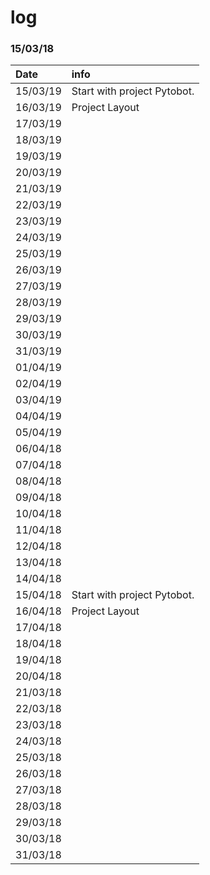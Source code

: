 # log

### 15/03/18

| Date | info |
| :--- | :--- |
| 15/03/19 | Start with project Pytobot.  |
| 16/03/19 | Project Layout  |
| 17/03/19 |  |
| 18/03/19 |  |
| 19/03/19 |  |
| 20/03/19 |  |
| 21/03/19 |  |
| 22/03/19 |  |
| 23/03/19 |  |
| 24/03/19 |  |
| 25/03/19 |  |
| 26/03/19 |  |
| 27/03/19 |  |
| 28/03/19 |  |
| 29/03/19 |  |
| 30/03/19 |  |
| 31/03/19 |  |
| 01/04/19 |  |
| 02/04/19 |  |
| 03/04/19 |  |
| 04/04/19 |  |
| 05/04/19 |  |
| 06/04/18 |  |
| 07/04/18 |  |
| 08/04/18 |  |
| 09/04/18 |  |
| 10/04/18 |  |
| 11/04/18 |  |
| 12/04/18 |  |
| 13/04/18 |  |
| 14/04/18 |  |
| 15/04/18 | Start with project Pytobot.  |
| 16/04/18 | Project Layout  |
| 17/04/18 |  |
| 18/04/18 |  |
| 19/04/18 |  |
| 20/04/18 |  |
| 21/03/18 |  |
| 22/03/18 |  |
| 23/03/18 |  |
| 24/03/18 |  |
| 25/03/18 |  |
| 26/03/18 |  |
| 27/03/18 |  |
| 28/03/18 |  |
| 29/03/18 |  |
| 30/03/18 |  |
| 31/03/18 |  |





